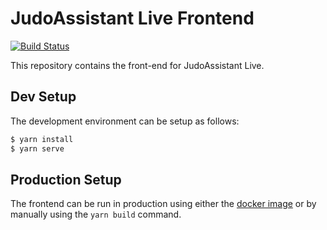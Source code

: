 JudoAssistant Live Frontend
===========================

[![Build Status](https://ci.svendcs.com/api/badges/judoassistant/live.judoassistant.com/status.svg)](https://ci.svendcs.com/judoassistant/live.judoassistant.com)

This repository contains the front-end for JudoAssistant Live.

## Dev Setup
The development environment can be setup as follows:
``` bash
$ yarn install
$ yarn serve
```

## Production Setup
The frontend can be run in production using either the [docker image](https://hub.docker.com/r/judoassistant/judoassistant-web) or by manually using the `yarn build` command.
